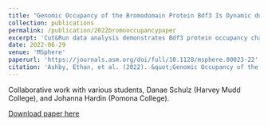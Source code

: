 ```yaml
---
title: "Genomic Occupancy of the Bromodomain Protein Bdf3 Is Dynamic during Differentiation of African Trypanosomes from Bloodstream to Procyclic Forms"
collection: publications
permalink: /publication/2022bromooccupancypaper
excerpt: 'Cut&Run data analysis demonstrates Bdf3 protein occupancy changes at different sites on the T. brucei genome.'
date: 2022-06-29
venue: 'MSphere'
paperurl: 'https://journals.asm.org/doi/full/10.1128/msphere.00023-22'
citation: 'Ashby, Ethan, et al. (2022). &quot;Genomic Occupancy of the Bromodomain Protein Bdf3 Is Dynamic during Differentiation of African Trypanosomes from Bloodstream to Procyclic Forms.&quot; <i>MSphere </i>. 7(3).'
---
```


Collaborative work with various students, Danae Schulz (Harvey Mudd College), and Johanna Hardin (Pomona College).

[Download paper here](https://journals.asm.org/doi/full/10.1128/msphere.00023-22)

